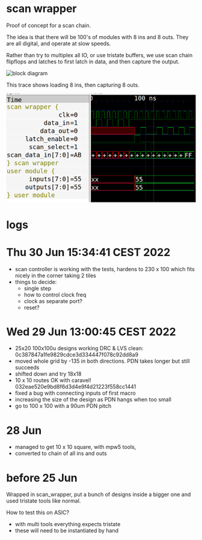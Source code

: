 # scan wrapper

Proof of concept for a scan chain. 

The idea is that there will be 100's of modules with 8 ins and 8 outs.
They are all digital, and operate at slow speeds. 

Rather than try to multiplex all IO, or use tristate buffers, we use scan chain flipflops and latches to first latch in data, and then capture the output.

![block diagram](blockdiagram.jpg)

This trace shows loading 8 ins, then capturing 8 outs.

![trace](trace.png)

# logs

# Thu 30 Jun 15:34:41 CEST 2022

* scan controller is working with the tests, hardens to 230 x 100 which fits nicely in the corner taking 2 tiles
* things to decide:
    * single step
    * how to control clock freq
    * clock as separate port?
    * reset?

# Wed 29 Jun 13:00:45 CEST 2022

* 25x20 100x100u designs working DRC & LVS clean: 0c387847a1fe9829cdce3d334447f078c92dd8a9
* moved whole grid by -135 in both directions. PDN takes longer but still succeeds
* shifted down and try 18x18
* 10 x 10 routes OK with caravel! 032eae520e9bd8f6d3d4e9f4d21223f558cc1441
* fixed a bug with connecting inputs of first macro
* increasing the size of the design as PDN hangs when too small
* go to 100 x 100 with a 90um PDN pitch

# 28 Jun

* managed to get 10 x 10 square, with mpw5 tools, 
* converted to chain of all ins and outs

# before 25 Jun

Wrapped in scan_wrapper, put a bunch of designs inside a bigger one and used tristate tools like normal.

How to test this on ASIC? 

* with multi tools everything expects tristate
* these will need to be instantiated by hand
